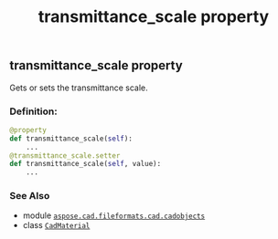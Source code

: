 ﻿---
title: transmittance_scale property
second_title: Aspose.CAD for Python via .NET API References
description: 
type: docs
weight: 1130
url: /python-net/aspose.cad.fileformats.cad.cadobjects/cadmaterial/transmittance_scale/
is_root: false
---

## transmittance_scale property


Gets or sets the transmittance scale.
### Definition:
```python
@property
def transmittance_scale(self):
    ...
@transmittance_scale.setter
def transmittance_scale(self, value):
    ...
```

### See Also
* module [`aspose.cad.fileformats.cad.cadobjects`](../../)
* class [`CadMaterial`](/cad/python-net/aspose.cad.fileformats.cad.cadobjects/cadmaterial)
